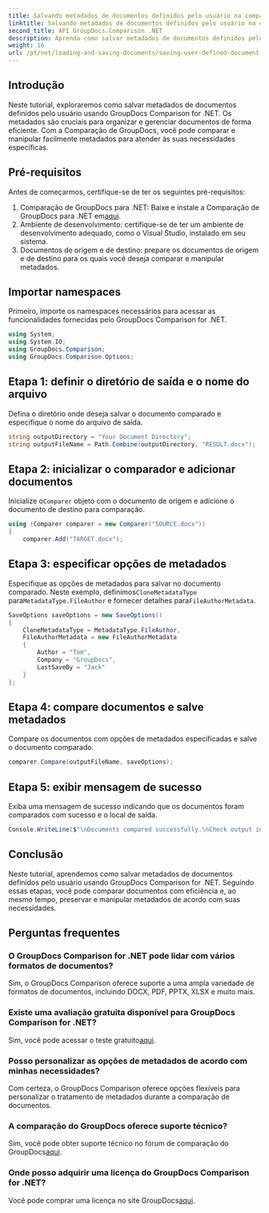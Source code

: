 ```yaml
---
title: Salvando metadados de documentos definidos pelo usuário na comparação de GroupDocs para .NET
linktitle: Salvando metadados de documentos definidos pelo usuário na comparação de GroupDocs para .NET
second_title: API GroupDocs.Comparison .NET
description: Aprenda como salvar metadados de documentos definidos pelo usuário usando GroupDocs Comparison for .NET. Compare e manipule facilmente metadados com instruções passo a passo.
weight: 16
url: /pt/net/loading-and-saving-documents/saving-user-defined-document-metadata/
---
```

## Introdução
Neste tutorial, exploraremos como salvar metadados de documentos definidos pelo usuário usando GroupDocs Comparison for .NET. Os metadados são cruciais para organizar e gerenciar documentos de forma eficiente. Com a Comparação de GroupDocs, você pode comparar e manipular facilmente metadados para atender às suas necessidades específicas.
## Pré-requisitos
Antes de começarmos, certifique-se de ter os seguintes pré-requisitos:
1.  Comparação de GroupDocs para .NET: Baixe e instale a Comparação de GroupDocs para .NET em[aqui](https://releases.groupdocs.com/comparison/net/).
2. Ambiente de desenvolvimento: certifique-se de ter um ambiente de desenvolvimento adequado, como o Visual Studio, instalado em seu sistema.
3. Documentos de origem e de destino: prepare os documentos de origem e de destino para os quais você deseja comparar e manipular metadados.

## Importar namespaces
Primeiro, importe os namespaces necessários para acessar as funcionalidades fornecidas pelo GroupDocs Comparison for .NET.
```csharp
using System;
using System.IO;
using GroupDocs.Comparison;
using GroupDocs.Comparison.Options;
```
## Etapa 1: definir o diretório de saída e o nome do arquivo
Defina o diretório onde deseja salvar o documento comparado e especifique o nome do arquivo de saída.
```csharp
string outputDirectory = "Your Document Directory";
string outputFileName = Path.Combine(outputDirectory, "RESULT.docx");
```
## Etapa 2: inicializar o comparador e adicionar documentos
 Inicialize o`Comparer` objeto com o documento de origem e adicione o documento de destino para comparação.
```csharp
using (Comparer comparer = new Comparer("SOURCE.docx"))
{
    comparer.Add("TARGET.docx");
```
## Etapa 3: especificar opções de metadados
 Especifique as opções de metadados para salvar no documento comparado. Neste exemplo, definimos`CloneMetadataType` para`MetadataType.FileAuthor` e fornecer detalhes para`FileAuthorMetadata`.
```csharp
SaveOptions saveOptions = new SaveOptions()
{
    CloneMetadataType = MetadataType.FileAuthor,
    FileAuthorMetadata = new FileAuthorMetadata
    {
        Author = "Tom",
        Company = "GroupDocs",
        LastSaveBy = "Jack"
    }
};
```
## Etapa 4: compare documentos e salve metadados
Compare os documentos com opções de metadados especificadas e salve o documento comparado.
```csharp
comparer.Compare(outputFileName, saveOptions);
```
## Etapa 5: exibir mensagem de sucesso
Exiba uma mensagem de sucesso indicando que os documentos foram comparados com sucesso e o local de saída.
```csharp
Console.WriteLine($"\nDocuments compared successfully.\nCheck output in {outputDirectory}.");
```

## Conclusão
Neste tutorial, aprendemos como salvar metadados de documentos definidos pelo usuário usando GroupDocs Comparison for .NET. Seguindo essas etapas, você pode comparar documentos com eficiência e, ao mesmo tempo, preservar e manipular metadados de acordo com suas necessidades.
## Perguntas frequentes
### O GroupDocs Comparison for .NET pode lidar com vários formatos de documentos?
Sim, o GroupDocs Comparison oferece suporte a uma ampla variedade de formatos de documentos, incluindo DOCX, PDF, PPTX, XLSX e muito mais.
### Existe uma avaliação gratuita disponível para GroupDocs Comparison for .NET?
 Sim, você pode acessar o teste gratuito[aqui](https://releases.groupdocs.com/).
### Posso personalizar as opções de metadados de acordo com minhas necessidades?
Com certeza, o GroupDocs Comparison oferece opções flexíveis para personalizar o tratamento de metadados durante a comparação de documentos.
### A comparação do GroupDocs oferece suporte técnico?
Sim, você pode obter suporte técnico no fórum de comparação do GroupDocs[aqui](https://forum.groupdocs.com/c/comparison/12).
### Onde posso adquirir uma licença do GroupDocs Comparison for .NET?
 Você pode comprar uma licença no site GroupDocs[aqui](https://purchase.groupdocs.com/buy).